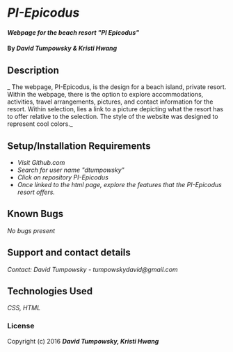 # _PI-Epicodus_

#### _Webpage for the beach resort "PI Epicodus"_

#### By _**David Tumpowsky & Kristi Hwang**_

## Description

_ The webpage, PI-Epicodus, is the design for a beach island, private resort. Within the webpage, there is the option to explore accommodations, activities, travel arrangements, pictures, and contact information for the resort. Within selection, lies a link to a picture depicting what the resort has to offer relative to the selection. The style of the website was designed to represent cool colors._

## Setup/Installation Requirements

* _Visit Github.com_
* _Search for user name "dtumpowsky"_
* _Click on repository PI-Epicodus_
* _Once linked to the html page, explore the features that the   PI-Epicodus resort offers._

## Known Bugs

_No bugs present_

## Support and contact details

_Contact: David Tumpowsky - tumpowskydavid@gmail.com_

## Technologies Used

_CSS, HTML_
### License


Copyright (c) 2016 **_David Tumpowsky, Kristi Hwang_**

